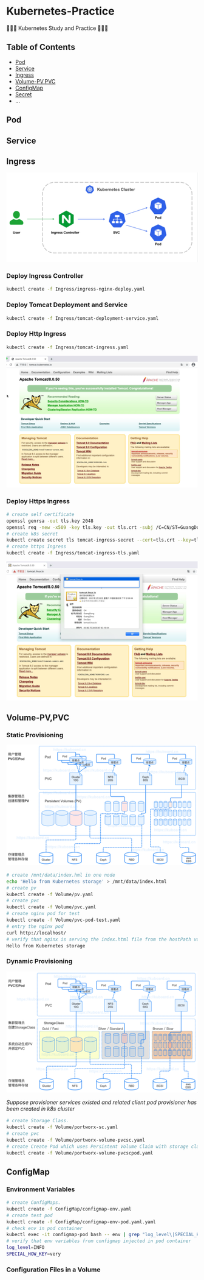 # Kubernetes-Practice

🎉🎉🎉  Kubernetes Study and Practice 🎉🎉🎉 

## Table of Contents

  - [Pod](#Pod)
  - [Service](#Service)
  - [Ingress](#Ingress)
  - [Volume-PV,PVC](#volume-pvpvc)
  - [ConfigMap](#ConfigMap)
  - [Secret](#Secret)
  - ...
  
## Pod

## Service

## Ingress
![alt text](https://github.com/luisxiaomai/Images/blob/master/Kubernetes-Practice/ingress-flow.png)

### Deploy Ingress Controller
```bash	
kubectl create -f Ingress/ingress-nginx-deploy.yaml
```

### Deploy Tomcat Deployment and Service
```bash	
kubectl create -f Ingress/tomcat-deployment-service.yaml
```

### Deploy Http Ingress
```bash	
kubectl create -f Ingress/tomcat-ingress.yaml
```
![alt text](https://github.com/luisxiaomai/Images/blob/master/Kubernetes-Practice/ingress-http.png)

### Deploy Https Ingress

```bash
# create self certificate
openssl genrsa -out tls.key 2048
openssl req -new -x509 -key tls.key -out tls.crt -subj /C=CN/ST=GuangDong/L=GuangZhou/O=DevOps/CN=tomcat.linux.io -days 3650
# create k8s secret
kubectl create secret tls tomcat-ingress-secret --cert=tls.crt --key=tls.key -n testing
# create https Ingress
kubectl create -f Ingress/tomcat-ingress-tls.yaml
```     
![alt text](https://github.com/luisxiaomai/Images/blob/master/Kubernetes-Practice/ingress-https.png)

  
## Volume-PV,PVC
### Static Provisioning
![alt text](https://github.com/luisxiaomai/Images/blob/master/Kubernetes-Practice/static-volume.png)

```bash
# create /mnt/data/index.hml in one node
echo 'Hello from Kubernetes storage' > /mnt/data/index.html
# create pv
kubectl create -f Volume/pv.yaml
# create pvc
kubectl create -f Volume/pvc.yaml
# create nginx pod for test
kubectl create -f Volume/pvc-pod-test.yaml
# entry the nginx pod 
curl http://localhost/
# verify that nginx is serving the index.html file from the hostPath volume
Hello from Kubernetes storage
```
### Dynamic Provisioning
![alt text](https://github.com/luisxiaomai/Images/blob/master/Kubernetes-Practice/dynamic-volume.png)

*Suppose provisioner services existed and related client pod provisioner has been created in k8s cluster*
```bash
# create Storage Class.
kubectl create -f Volume/portworx-sc.yaml
# create pvc
kubectl create -f Volume/portworx-volume-pvcsc.yaml
# create Create Pod which uses Persistent Volume Claim with storage class.
kubectl create -f Volume/portworx-volume-pvcscpod.yaml
```
  
## ConfigMap
### Environment Variables
```bash
# create ConfigMaps.
kubectl create -f ConfigMap/configmap-env.yaml
# create test pod
kubectl create -f ConfigMap/configmap-env-pod.yaml.yaml
# check env in pod container
kubectl exec -it configmap-pod bash -- env | grep "log_level\|SPECIAL_HOW_KEY"
# verify that env variables from configmap injected in pod container
log_level=INFO
SPECIAL_HOW_KEY=very
```

### Configuration Files in a Volume
